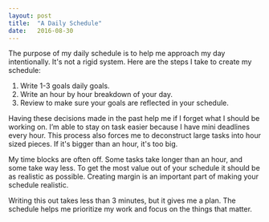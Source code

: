 ```yaml
---
layout: post
title:  "A Daily Schedule"
date:   2016-08-30
---
```


The purpose of my daily schedule is to help me approach my day intentionally. It's not a rigid system. Here are the steps I take to create my schedule:

1. Write 1-3 goals daily goals.
2. Write an hour by hour breakdown of your day.
3. Review to make sure your goals are reflected in your schedule.

Having these decisions made in the past help me if I forget what I should be working on. I’m able to stay on task easier because I have mini deadlines every hour. This process also forces me to deconstruct large tasks into hour sized pieces. If it's bigger than an hour, it's too big.

My time blocks are often off. Some tasks take longer than an hour, and some take way less. To get the most value out of your schedule it should be as realistic as possible. Creating margin is an important part of making your schedule realistic.

Writing this out takes less than 3 minutes, but it gives me a plan. The schedule helps me prioritize my work and focus on the things that matter.
